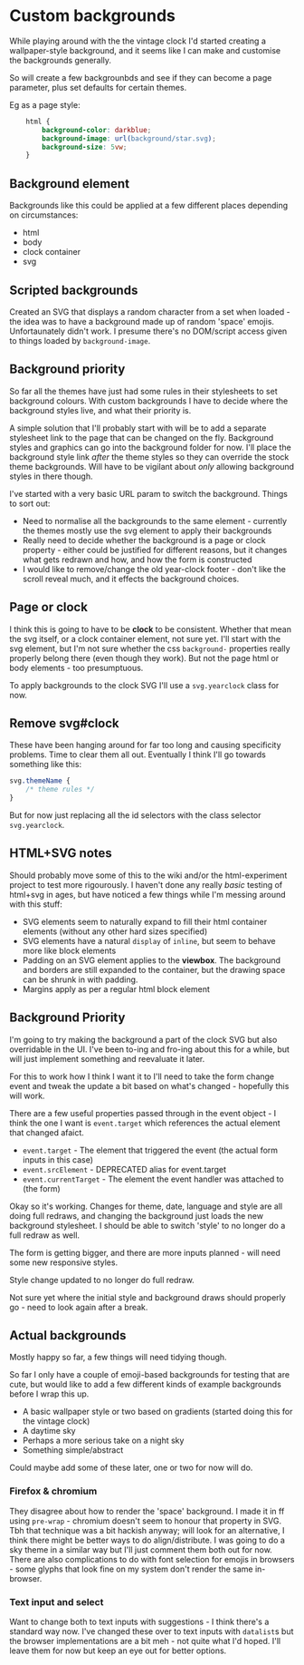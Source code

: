 Custom backgrounds
==================

While playing around with the the vintage clock I'd started creating a wallpaper-style background, and it seems like I can make and customise the backgrounds generally.

So will create a few backgrounbds and see if they can become a page parameter, plus set defaults for certain themes.

Eg as a page style:
```css
	html {
		background-color: darkblue;
		background-image: url(background/star.svg);
		background-size: 5vw;
	}
```


Background element
------------------
Backgrounds like this could be applied at a few different places depending on circumstances:
* html
* body
* clock container
* svg


Scripted backgrounds
--------------------
Created an SVG that displays a random character from a set when loaded - the idea was to have a background made up of random 'space' emojis.
Unfortaunately didn't work.
I presume there's no DOM/script access given to things loaded by `background-image`.


Background priority
-------------------

So far all the themes have just had some rules in their stylesheets to set background colours.
With custom backgrounds I have to decide where the background styles live, and what their priority is.

A simple solution that I'll probably start with will be to add a separate stylesheet link to the page that can be changed on the fly.
Background styles and graphics can go into the background folder for now.
I'll place the background style link *after* the theme styles so they can override the stock theme backgrounds.
Will have to be vigilant about *only* allowing background styles in there though.


I've started with a very basic URL param to switch the background.
Things to sort out:
* Need to normalise all the backgrounds to the same element - currently the themes mostly use the svg element to apply their backgrounds
* Really need to decide whether the background is a page or clock property - either could be justified for different reasons, but it changes what gets redrawn and how, and how the form is constructed
* I would like to remove/change the old year-clock footer - don't like the scroll reveal much, and it effects the background choices.

Page or clock
-------------
I think this is going to have to be **clock** to be consistent.
Whether that mean the svg itself, or a clock container element, not sure yet.
I'll start with the svg element, but I'm not sure whether the css `background-` properties really properly belong there (even though they work).
But not the page html or body elements - too presumptuous.

To apply backgrounds to the clock SVG I'll use a `svg.yearclock` class for now.


Remove svg#clock
----------------
These have been hanging around for far too long and causing specificity problems.
Time to clear them all out.
Eventually I think I'll go towards something like this:

```css
svg.themeName {
	/* theme rules */
}
```

But for now just replacing all the id selectors with the class selector `svg.yearclock`.


HTML+SVG notes
--------------

Should probably move some of this to the wiki and/or the html-experiment project to test more rigourously.
I haven't done any really *basic* testing of html+svg in ages, but have noticed a few things while I'm messing around with this stuff:

* SVG elements seem to naturally expand to fill their html container elements (without any other hard sizes specified)
* SVG elements have a natural `display` of `inline`, but seem to behave more like block elements
* Padding on an SVG element applies to the **viewbox**. The background and borders are still expanded to the container, but the drawing space can be shrunk in with padding.
* Margins apply as per a regular html block element


Background Priority
-------------------

I'm going to try making the background a part of the clock SVG but also overridable in the UI.
I've been to-ing and fro-ing about this for a while, but will just implement something and reevaluate it later.

For this to work how I think I want it to I'll need to take the form change event and tweak the update a bit based on what's changed - hopefully this will work.

There are a few useful properties passed through in the event object - I think the one I want is `event.target` which references the actual element that changed afaict.

* `event.target` - The element that triggered the event (the actual form inputs in this case)
* `event.srcElement` - DEPRECATED alias for event.target
* `event.currentTarget` - The element the event handler was attached to (the form)

Okay so it's working.
Changes for theme, date, language and style are all doing full redraws, and changing the background just loads the new background stylesheet.
I should be able to switch 'style' to no longer do a full redraw as well.

The form is getting bigger, and there are more inputs planned - will need some new responsive styles.

Style change updated to no longer do full redraw.

Not sure yet where the initial style and background draws should properly go - need to look again after a break.


Actual backgrounds
------------------
Mostly happy so far, a few things will need tidying though.

So far I only have a couple of emoji-based backgrounds for testing that are cute, but would like to add a few different kinds of example backgrounds before I wrap this up.
* A basic wallpaper style or two based on gradients (started doing this for the vintage clock)
* A daytime sky
* Perhaps a more serious take on a night sky
* Something simple/abstract

Could maybe add some of these later, one or two for now will do.


### Firefox & chromium
They disagree about how to render the 'space' background.
I made it in ff using `pre-wrap` - chromium doesn't seem to honour that property in SVG.
Tbh that technique was a bit hackish anyway; will look for an alternative, I think there might be better ways to do align/distribute.
I was going to do a sky theme in a similar way but I'll just comment them both out for now.
There are also complications to do with font selection for emojis in browsers - some glyphs that look fine on my system don't render the same in-browser.


### Text input and select

Want to change both to text inputs with suggestions - I think there's a standard way now.
I've changed these over to text inputs with `datalist`s but the browser implementations are a bit meh - not quite what I'd hoped.
I'll leave them for now but keep an eye out for better options.

